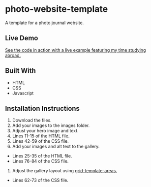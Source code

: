 # photo-website-template
A template for a photo journal website.

## Live Demo
[See the code in action with a live example featuring my time studying abroad.](https://korea.jasontuyen.com/)

## Built With
* HTML
* CSS
* Javascript

## Installation Instructions
1. Download the files.
1. Add your images to the images folder.
1. Adjust your hero image and text.
  1. Lines 11-15 of the HTML file.
  1. Lines 42-59 of the CSS file.
1. Add your images and alt text to the gallery.
  * Lines 25-35 of the HTML file.
  * Lines 76-84 of the CSS file.
1. Adjust the gallery layout using [grid-template-areas.](https://developer.mozilla.org/en-US/docs/Web/CSS/grid-template-areas)
  * Lines 62-73 of the CSS file.
